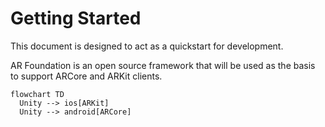 
# Getting Started

This document is designed to act as a quickstart for development.

AR Foundation is an open source framework that will be used as the basis to support ARCore and ARKit clients. 

```mermaid
flowchart TD
  Unity --> ios[ARKit]
  Unity --> android[ARCore] 